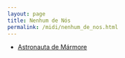 ```yaml
---
layout: page
title: Nenhum de Nós
permalink: /midi/nenhum_de_nos.html
---
```


* [Astronauta de Mármore](http://srv.victor3d.com.br/midi/astronau.mid)